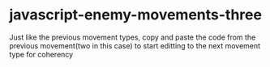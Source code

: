 # javascript-enemy-movements-three

Just like the previous movement types, copy and paste the code from the previous movement(two in this case) to start editting to the next movement type for coherency
